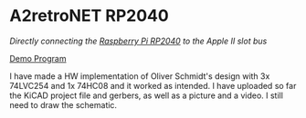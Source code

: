 # A2retroNET RP2040

_Directly connecting the [Raspberry Pi RP2040](https://www.raspberrypi.com/products/rp2040/) to the Apple II slot bus_

[Demo Program](demo/README.md)

I have made a HW implementation of Oliver Schmidt's design with 3x 74LVC254 and 1x 74HC08 and it worked as intended.
I have uploaded so far the KiCAD project file and gerbers, as well as a picture and a video. I still need to draw the schematic.
